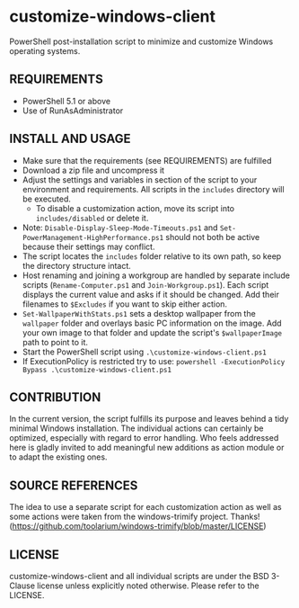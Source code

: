 # customize-windows-client
PowerShell post-installation script to minimize and customize Windows operating systems.

## REQUIREMENTS
* PowerShell 5.1 or above 
* Use of RunAsAdministrator

## INSTALL AND USAGE
* Make sure that the requirements (see REQUIREMENTS) are fulfilled
* Download a zip file and uncompress it
* Adjust the settings and variables in section of the script to your environment and requirements. All scripts in the `includes` directory will be executed.
  * To disable a customization action, move its script into `includes/disabled` or delete it.
* Note: `Disable-Display-Sleep-Mode-Timeouts.ps1` and `Set-PowerManagement-HighPerformance.ps1` should not both be active because their settings may conflict.
* The script locates the `includes` folder relative to its own path, so keep the directory structure intact.
* Host renaming and joining a workgroup are handled by separate include scripts
  (`Rename-Computer.ps1` and `Join-Workgroup.ps1`). Each script displays the
  current value and asks if it should be changed. Add their filenames to
  `$Excludes` if you want to skip either action.
* `Set-WallpaperWithStats.ps1` sets a desktop wallpaper from the `wallpaper` folder and overlays basic PC information on the image. Add your own image to that folder and update the script's `$wallpaperImage` path to point to it.
* Start the PowerShell script using ```.\customize-windows-client.ps1```
* If ExecutionPolicy is restricted try to use: ```powershell -ExecutionPolicy Bypass .\customize-windows-client.ps1```

## CONTRIBUTION
In the current version, the script fulfills its purpose and leaves behind a tidy minimal Windows installation. The individual actions can certainly be optimized, especially with regard to error handling. Who feels addressed here is gladly invited to add meaningful new additions as action module or to adapt the existing ones. 

## SOURCE REFERENCES
The idea to use a separate script for each customization action as well as some actions were taken from the windows-trimify project. Thanks! (https://github.com/toolarium/windows-trimify/blob/master/LICENSE)

## LICENSE
customize-windows-client and all individual scripts are under the BSD 3-Clause license unless explicitly noted otherwise. Please refer to the LICENSE.

